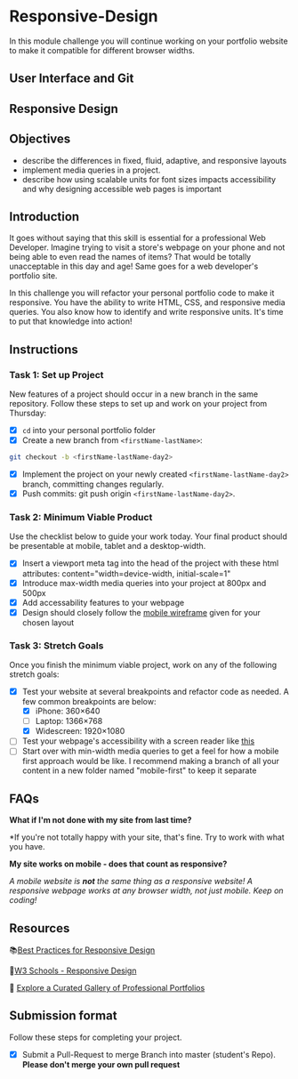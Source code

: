 # Responsive-Design

In this module challenge you will continue working on your portfolio website to make it compatible for different browser widths.

## User Interface and Git

## Responsive Design

## Objectives

-   describe the differences in fixed, fluid, adaptive, and responsive layouts
-   implement media queries in a project.
-   describe how using scalable units for font sizes impacts accessibility and why designing accessible web pages is important

## Introduction

It goes without saying that this skill is essential for a professional Web Developer. Imagine trying to visit a store's webpage on your phone and not being able to even read the names of items? That would be totally unacceptable in this day and age! Same goes for a web developer's portfolio site.

In this challenge you will refactor your personal portfolio code to make it responsive. You have the ability to write HTML, CSS, and responsive media queries. You also know how to identify and write responsive units. It's time to put that knowledge into action!

## Instructions

### Task 1: Set up Project

New features of a project should occur in a new branch in the same repository. Follow these steps to set up and work on your project from Thursday:

-   [x] `cd` into your personal portfolio folder
-   [x] Create a new branch from `<firstName-lastName>`:

```bash
git checkout -b <firstName-lastName-day2>
```

-   [x] Implement the project on your newly created `<firstName-lastName-day2>` branch, committing changes regularly.
-   [x] Push commits: git push origin `<firstName-lastName-day2>`.

### Task 2: Minimum Viable Product

Use the checklist below to guide your work today. Your final product should be presentable at mobile, tablet and a desktop-width.

-   [x] Insert a viewport meta tag into the head of the project with these html attributes: content="width=device-width, initial-scale=1"
-   [x] Introduce max-width media queries into your project at 800px and 500px
-   [x] Add accessability features to your webpage
-   [x] Design should closely follow the [mobile wireframe](Wireframes/) given for your chosen layout

### Task 3: Stretch Goals

Once you finish the minimum viable project, work on any of the following stretch goals:

-   [x] Test your website at several breakpoints and refactor code as needed. A few common breakpoints are below:
    -   [x] iPhone: 360×640
    -   [ ] Laptop: 1366×768
    -   [x] Widescreen: 1920×1080
-   [ ] Test your webpage's accessibility with a screen reader like [this](https://support.google.com/accessibility/answer/7031755?hl=en)
-   [ ] Start over with min-width media queries to get a feel for how a mobile first approach would be like. I recommend making a branch of all your content in a new folder named "mobile-first" to keep it separate

## FAQs

**What if I'm not done with my site from last time?**

\*If you're not totally happy with your site, that's fine. Try to work with what you have.

**My site works on mobile - does that count as responsive?**

_A mobile website is **not** the same thing as a responsive website! A responsive webpage works at any browser width, not just mobile. Keep on coding!_

## Resources

📚[Best Practices for Responsive Design](https://www.browserstack.com/guide/responsive-design-breakpoints)

🤝[W3 Schools - Responsive Design](https://www.w3schools.com/html/html_responsive.asp)

👀 [Explore a Curated Gallery of Professional Portfolios](https://wpamelia.com/portfolio-websites/#webdev)

## Submission format

Follow these steps for completing your project.

-   [x] Submit a Pull-Request to merge <firstName-lastName> Branch into master (student's Repo). **Please don't merge your own pull request**
